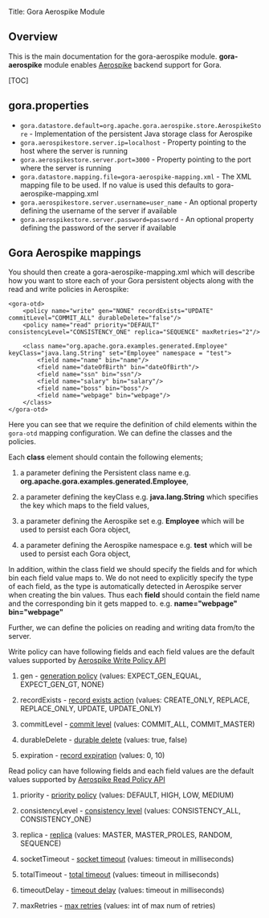 Title: Gora Aerospike Module

## Overview
This is the main documentation for the gora-aerospike module. <b>gora-aerospike</b> module enables [Aerospike](http://www.aerospike.com/) backend support for Gora.

[TOC] 

## gora.properties 

* <code>gora.datastore.default=org.apache.gora.aerospike.store.AerospikeStore</code> - Implementation of the persistent Java storage class for Aerospike
* <code>gora.aerospikestore.server.ip=localhost</code> - Property pointing to the host where the server is running
* <code>gora.aerospikestore.server.port=3000</code> - Property pointing to the port where the server is running
* <code>gora.datastore.mapping.file=gora-aerospike-mapping.xml</code> -  The XML mapping file to be used. If no value is used this defaults to gora-aerospike-mapping.xml
* <code>gora.aerospikestore.server.username=user_name</code> - An optional property defining the username of the server if available
* <code>gora.aerospikestore.server.password=password</code> - An optional property defining the password of the server if available
 
## Gora Aerospike mappings
You should then create a gora-aerospike-mapping.xml which will describe how you want to store each of your Gora persistent objects along with the read and write policies in Aerospike:

    <gora-otd>
		<policy name="write" gen="NONE" recordExists="UPDATE" commitLevel="COMMIT_ALL" durableDelete="false"/>
  		<policy name="read" priority="DEFAULT" consistencyLevel="CONSISTENCY_ONE" replica="SEQUENCE" maxRetries="2"/>

		<class name="org.apache.gora.examples.generated.Employee" keyClass="java.lang.String" set="Employee" namespace = "test">
			<field name="name" bin="name"/>
			<field name="dateOfBirth" bin="dateOfBirth"/>
			<field name="ssn" bin="ssn"/>
			<field name="salary" bin="salary"/>
			<field name="boss" bin="boss"/>
			<field name="webpage" bin="webpage"/>
		</class>		
    </gora-otd>		

Here you can see that we require the definition of child elements within the <code>gora-otd</code> mapping configuration. We can define the classes and the policies.

Each <b>class</b> element should contain the following elements; 

1. a parameter defining the Persistent class name e.g. <b>org.apache.gora.examples.generated.Employee</b>, 

2. a parameter defining the keyClass e.g. <b>java.lang.String</b> which specifies the key which maps to the field values, 

3. a parameter defining the Aerospike set e.g. <b>Employee</b> which will be used to persist each Gora object,

4. a parameter defining the Aerospike namespace e.g. <b>test</b> which will be used to persist each Gora object,

In addition, within the class field we should specify the fields and for which bin each field value maps to. We do not need to explicitly specify the type of each field, as the type is automatically detected in Aerospike server when creating the bin values. Thus each <b>field</b> should contain the field name and the corresponding bin it gets mapped to.  e.g. <b> name="webpage" bin="webpage" </b>

Further, we can define the policies on reading and writing data from/to the server.

Write policy can have following fields and each field values are the default values supported by [Aerospike Write Policy API](https://www.aerospike.com/apidocs/java/com/aerospike/client/policy/WritePolicy.html)

1. gen - [generation policy](https://www.aerospike.com/apidocs/java/com/aerospike/client/policy/GenerationPolicy.html) (values: EXPECT_GEN_EQUAL, EXPECT_GEN_GT, NONE) 

2. recordExists - [record exists action](https://www.aerospike.com/apidocs/java/com/aerospike/client/policy/RecordExistsAction.html) (values: CREATE_ONLY, REPLACE, REPLACE_ONLY, UPDATE, UPDATE_ONLY)

3. commitLevel - [commit level](https://www.aerospike.com/apidocs/java/com/aerospike/client/policy/CommitLevel.html) (values: COMMIT_ALL, COMMIT_MASTER) 

4. durableDelete - [durable delete](https://www.aerospike.com/apidocs/java/com/aerospike/client/policy/WritePolicy.html#durableDelete) (values: true, false) 

5. expiration - [record expiration](https://www.aerospike.com/apidocs/java/com/aerospike/client/policy/WritePolicy.html#expiration) (values: 0, 10) 

Read policy can have following fields and each field values are the default values supported by [Aerospike Read Policy API](https://www.aerospike.com/apidocs/java/com/aerospike/client/policy/Policy.html)

1. priority - [priority policy](https://www.aerospike.com/apidocs/java/com/aerospike/client/policy/Priority.html) (values: DEFAULT, HIGH, LOW, MEDIUM) 

2. consistencyLevel - [consistency level](https://www.aerospike.com/apidocs/java/com/aerospike/client/policy/ConsistencyLevel.html) (values: CONSISTENCY_ALL, CONSISTENCY_ONE)

3. replica - [replica](https://www.aerospike.com/apidocs/java/com/aerospike/client/policy/Replica.html) (values: MASTER, MASTER_PROLES, RANDOM, SEQUENCE) 

4. socketTimeout - [socket timeout](https://www.aerospike.com/apidocs/java/com/aerospike/client/policy/Policy.html#socketTimeout) (values: timeout in milliseconds) 

5. totalTimeout - [total timeout](https://www.aerospike.com/apidocs/java/com/aerospike/client/policy/Policy.html#totalTimeout) (values: timeout in milliseconds) 

6. timeoutDelay - [timeout delay](https://www.aerospike.com/apidocs/java/com/aerospike/client/policy/Policy.html#timeoutDelay) (values: timeout in milliseconds) 

7. maxRetries - [max retries](https://www.aerospike.com/apidocs/java/com/aerospike/client/policy/Policy.html#maxRetries) (values: int of max num of retries) 